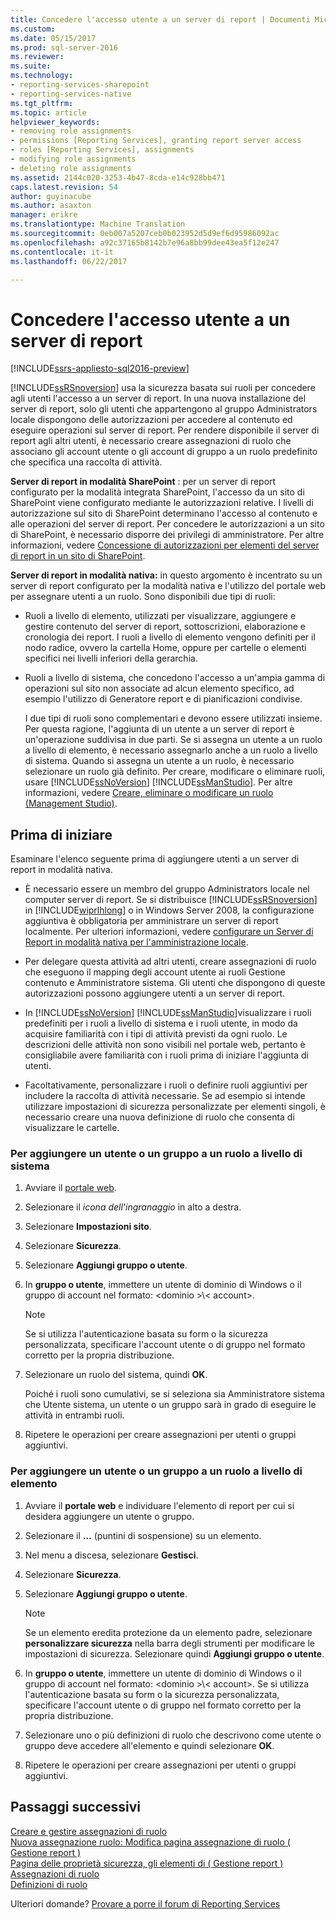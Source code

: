 ```yaml
---
title: Concedere l'accesso utente a un server di report | Documenti Microsoft
ms.custom: 
ms.date: 05/15/2017
ms.prod: sql-server-2016
ms.reviewer: 
ms.suite: 
ms.technology:
- reporting-services-sharepoint
- reporting-services-native
ms.tgt_pltfrm: 
ms.topic: article
helpviewer_keywords:
- removing role assignments
- permissions [Reporting Services], granting report server access
- roles [Reporting Services], assignments
- modifying role assignments
- deleting role assignments
ms.assetid: 2144c020-3253-4b47-8cda-e14c928bb471
caps.latest.revision: 54
author: guyinacube
ms.author: asaxton
manager: erikre
ms.translationtype: Machine Translation
ms.sourcegitcommit: 0eb007a5207ceb0b023952d5d9ef6d95986092ac
ms.openlocfilehash: a92c37165b8142b7e96a8bb99dee43ea5f12e247
ms.contentlocale: it-it
ms.lasthandoff: 06/22/2017

---
```

# <a name="grant-user-access-to-a-report-server"></a>Concedere l'accesso utente a un server di report

[!INCLUDE[ssrs-appliesto-sql2016-preview](../../includes/ssrs-appliesto-sql2016-preview.md)]

[!INCLUDE[ssRSnoversion](../../includes/ssrsnoversion-md.md)] usa la sicurezza basata sui ruoli per concedere agli utenti l'accesso a un server di report. In una nuova installazione del server di report, solo gli utenti che appartengono al gruppo Administrators locale dispongono delle autorizzazioni per accedere al contenuto ed eseguire operazioni sul server di report. Per rendere disponibile il server di report agli altri utenti, è necessario creare assegnazioni di ruolo che associano gli account utente o gli account di gruppo a un ruolo predefinito che specifica una raccolta di attività.

 **Server di report in modalità SharePoint** : per un server di report configurato per la modalità integrata SharePoint, l'accesso da un sito di SharePoint viene configurato mediante le autorizzazioni relative. I livelli di autorizzazione sul sito di SharePoint determinano l'accesso al contenuto e alle operazioni del server di report. Per concedere le autorizzazioni a un sito di SharePoint, è necessario disporre dei privilegi di amministratore. Per altre informazioni, vedere [Concessione di autorizzazioni per elementi del server di report in un sito di SharePoint](../../reporting-services/security/granting-permissions-on-report-server-items-on-a-sharepoint-site.md).

 **Server di report in modalità nativa:** in questo argomento è incentrato su un server di report configurato per la modalità nativa e l'utilizzo del portale web per assegnare utenti a un ruolo. Sono disponibili due tipi di ruoli:

- Ruoli a livello di elemento, utilizzati per visualizzare, aggiungere e gestire contenuto del server di report, sottoscrizioni, elaborazione e cronologia dei report. I ruoli a livello di elemento vengono definiti per il nodo radice, ovvero la cartella Home, oppure per cartelle o elementi specifici nei livelli inferiori della gerarchia.

- Ruoli a livello di sistema, che concedono l'accesso a un'ampia gamma di operazioni sul sito non associate ad alcun elemento specifico, ad esempio l'utilizzo di Generatore report e di pianificazioni condivise.

    I due tipi di ruoli sono complementari e devono essere utilizzati insieme. Per questa ragione, l'aggiunta di un utente a un server di report è un'operazione suddivisa in due parti. Se si assegna un utente a un ruolo a livello di elemento, è necessario assegnarlo anche a un ruolo a livello di sistema. Quando si assegna un utente a un ruolo, è necessario selezionare un ruolo già definito. Per creare, modificare o eliminare ruoli, usare [!INCLUDE[ssNoVersion](../../includes/ssnoversion-md.md)] [!INCLUDE[ssManStudio](../../includes/ssmanstudio-md.md)]. Per altre informazioni, vedere [Creare, eliminare o modificare un ruolo &#40;Management Studio&#41;](../../reporting-services/security/role-definitions-create-delete-or-modify.md).

## <a name="before-you-start"></a>Prima di iniziare

Esaminare l'elenco seguente prima di aggiungere utenti a un server di report in modalità nativa.

- È necessario essere un membro del gruppo Administrators locale nel computer server di report. Se si distribuisce [!INCLUDE[ssRSnoversion](../../includes/ssrsnoversion-md.md)] in [!INCLUDE[wiprlhlong](../../includes/wiprlhlong-md.md)] o in Windows Server 2008, la configurazione aggiuntiva è obbligatoria per amministrare un server di report localmente. Per ulteriori informazioni, vedere [configurare un Server di Report in modalità nativa per l'amministrazione locale](../../reporting-services/report-server/configure-a-native-mode-report-server-for-local-administration-ssrs.md).

- Per delegare questa attività ad altri utenti, creare assegnazioni di ruolo che eseguono il mapping degli account utente ai ruoli Gestione contenuto e Amministratore sistema. Gli utenti che dispongono di queste autorizzazioni possono aggiungere utenti a un server di report.

- In [!INCLUDE[ssNoVersion](../../includes/ssnoversion-md.md)] [!INCLUDE[ssManStudio](../../includes/ssmanstudio-md.md)]visualizzare i ruoli predefiniti per i ruoli a livello di sistema e i ruoli utente, in modo da acquisire familiarità con i tipi di attività previsti da ogni ruolo. Le descrizioni delle attività non sono visibili nel portale web, pertanto è consigliabile avere familiarità con i ruoli prima di iniziare l'aggiunta di utenti.

- Facoltativamente, personalizzare i ruoli o definire ruoli aggiuntivi per includere la raccolta di attività necessarie. Se ad esempio si intende utilizzare impostazioni di sicurezza personalizzate per elementi singoli, è necessario creare una nuova definizione di ruolo che consenta di visualizzare le cartelle.

### <a name="to-add-a-user-or-group-to-a-system-role"></a>Per aggiungere un utente o un gruppo a un ruolo a livello di sistema

1. Avviare il [portale web](../web-portal-ssrs-native-mode.md).

2. Selezionare il *icona dell'ingranaggio* in alto a destra.

3. Selezionare **Impostazioni sito**.

4. Selezionare **Sicurezza**.

5. Selezionare **Aggiungi gruppo o utente**.

6. In **gruppo o utente**, immettere un utente di dominio di Windows o il gruppo di account nel formato: \<dominio >\\< account\>. 

    > [!NOTE]
    > Se si utilizza l'autenticazione basata su form o la sicurezza personalizzata, specificare l'account utente o di gruppo nel formato corretto per la propria distribuzione.

7. Selezionare un ruolo del sistema, quindi **OK**.

    Poiché i ruoli sono cumulativi, se si seleziona sia Amministratore sistema che Utente sistema, un utente o un gruppo sarà in grado di eseguire le attività in entrambi ruoli.

8. Ripetere le operazioni per creare assegnazioni per utenti o gruppi aggiuntivi.

### <a name="to-add-a-user-or-group-to-an-item-role"></a>Per aggiungere un utente o un gruppo a un ruolo a livello di elemento

1. Avviare il **portale web** e individuare l'elemento di report per cui si desidera aggiungere un utente o gruppo.

2. Selezionare il **...**  (puntini di sospensione) su un elemento.

3. Nel menu a discesa, selezionare **Gestisci**.

4. Selezionare **Sicurezza**.

5. Selezionare **Aggiungi gruppo o utente**.

    > [!NOTE]
    > Se un elemento eredita protezione da un elemento padre, selezionare **personalizzare sicurezza** nella barra degli strumenti per modificare le impostazioni di sicurezza. Selezionare quindi **Aggiungi gruppo o utente**.

6. In **gruppo o utente**, immettere un utente di dominio di Windows o il gruppo di account nel formato: \<dominio >\\< account\>. Se si utilizza l'autenticazione basata su form o la sicurezza personalizzata, specificare l'account utente o di gruppo nel formato corretto per la propria distribuzione.

7. Selezionare uno o più definizioni di ruolo che descrivono come utente o gruppo deve accedere all'elemento e quindi selezionare **OK**.

8. Ripetere le operazioni per creare assegnazioni per utenti o gruppi aggiuntivi.

## <a name="next-steps"></a>Passaggi successivi

[Creare e gestire assegnazioni di ruolo](../../reporting-services/security/create-and-manage-role-assignments.md)   
[Nuova assegnazione ruolo: Modifica pagina assegnazione di ruolo &#40; Gestione report &#41;](http://msdn.microsoft.com/library/3319ced0-4b86-42af-b18d-da41a625113c)   
[Pagina delle proprietà sicurezza, gli elementi di &#40; Gestione report &#41;](http://msdn.microsoft.com/library/351b8503-354f-4b1b-a7ac-f1245d978da0)   
[Assegnazioni di ruolo](../../reporting-services/security/role-assignments.md)   
[Definizioni di ruolo](../../reporting-services/security/role-definitions.md)  

Ulteriori domande? [Provare a porre il forum di Reporting Services](http://go.microsoft.com/fwlink/?LinkId=620231)

